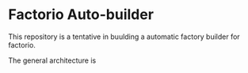 # Factorio Auto-builder

This repository is a tentative in buulding a automatic factory builder for factorio.

The general architecture is 

